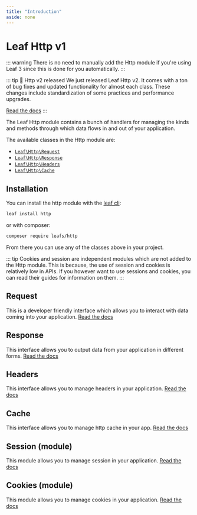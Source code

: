 ```yaml
---
title: "Introduction"
aside: none
---
```


# Leaf Http v1

::: warning
There is no need to manually add the Http module if you're using Leaf 3 since this is done for you automatically.
:::

::: tip 🎊 Http v2 released
We just released Leaf Http v2. It comes with a ton of bug fixes and updated functionality for almost each class. These changes include standardization of some practices and performance upgrades.

[Read the docs](/modules/http/v/2/)
:::

The Leaf Http module contains a bunch of handlers for managing the kinds and methods through which data flows in and out of your application.

The available classes in the Http module are:

- [`Leaf\Http\Request`](/modules/http/v/1/request)
- [`Leaf\Http\Response`](/modules/http/v/1/response)
- [`Leaf\Http\Headers`](/modules/http/v/1/headers)
- [`Leaf\Http\Cache`](/modules/http/v/1/cache)

## Installation

You can install the http module with the [leaf cli](https://cli.leafphp.dev):

```sh
leaf install http
```

or with composer:

```sh
composer require leafs/http
```

From there you can use any of the classes above in your project.

::: tip
Cookies and session are independent modules which are not added to the Http module. This is because, the use of session and cookies is relatively low in APIs. If you however want to use sessions and cookies, you can read their guides for information on them.
:::

## Request

This is a developer friendly interface which allows you to interact with data coming into your application. [Read the docs](/modules/http/v/1/request)

## Response

This interface allows you to output data from your application in different forms. [Read the docs](/modules/http/v/1/response)

## Headers

This interface allows you to manage headers in your application. [Read the docs](/modules/http/v/1/headers)

## Cache

This interface allows you to manage http cache in your app. [Read the docs](/modules/http/v/1/cache)

## Session (module)

This module allows you to manage session in your application. [Read the docs](/modules/session/)

## Cookies (module)

This module allows you to manage cookies in your application. [Read the docs](/modules/cookies/)
